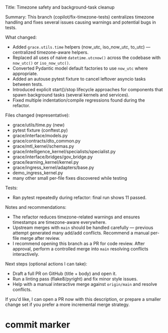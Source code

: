 Title: Timezone safety and background-task cleanup

Summary:
This branch (copilot/fix-timezone-tests) centralizes timezone handling and fixes several issues causing warnings and potential bugs in tests.

What changed:
- Added `grace.utils.time` helpers (now_utc, iso_now_utc, to_utc) — centralized timezone-aware helpers.
- Replaced all uses of naive `datetime.utcnow()` across the codebase with `now_utc()` or `iso_now_utc()`.
- Converted Pydantic model default factories to use `now_utc` where appropriate.
- Added an autouse pytest fixture to cancel leftover asyncio tasks between tests.
- Introduced explicit start()/stop lifecycle approaches for components that spawn background tasks (several kernels and services).
- Fixed multiple indentation/compile regressions found during the refactor.

Files changed (representative):
- grace/utils/time.py (new)
- pytest fixture (conftest.py)
- grace/interface/models.py
- grace/contracts/dto_common.py
- grace/mtl_kernel/schemas.py
- grace/intelligence_kernel/specialists/specialist.py
- grace/interface/bridges/gov_bridge.py
- grace/learning_kernel/kernel.py
- grace/ingress_kernel/adapters/base.py
- demo_ingress_kernel.py
- many other small per-file fixes discovered while testing

Tests:
- Ran pytest repeatedly during refactor: final run shows 11 passed.

Notes and recommendations:
- The refactor reduces timezone-related warnings and ensures timestamps are timezone-aware everywhere.
- Upstream merges with `main` should be handled carefully — previous attempt generated many add/add conflicts. Recommend a manual per-file merge after review.
- I recommend opening this branch as a PR for code review. After approval, perform a controlled merge into `main` resolving conflicts interactively.

Next steps (optional actions I can take):
- Draft a full PR on GitHub (title + body) and open it.
- Run a linting pass (flake8/pyright) and fix minor style issues.
- Help with a manual interactive merge against `origin/main` and resolve conflicts.

If you'd like, I can open a PR now with this description, or prepare a smaller change set if you prefer a more incremental merge strategy.

# commit marker